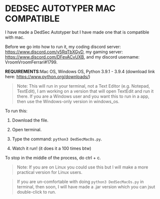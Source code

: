 # DEDSEC AUTOTYPER MAC COMPATIBLE

I have made a DedSec Autotyper but I have made one that is compatible with mac.

Before we go into how to run it, my coding discord server: https://www.discord.com/y5RqTbXGyD,
my gaming server: https://www.discord.com/DFevACvUXB, and my discord username: VroomVroomFerrari#1799.

__REQUIREMENTS__:Mac OS, Windows OS, Python 3.9.1 - 3.9.4 (download link here: https://www.python.org/downloads/)

> Note: This will run in your terminal, not a Text Editor (e.g. Notepad, TextEdit), I am working on a version that will open TextEdit and run it there. If you are a Windows user and you want this to run in a app, then use the Windows-only version in windows_os.

To run this:

1. Download the file.
   
2. Open terminal.

3. Type the command: `python3 DedSecMacOs.py`.

4. Watch it run! (it does it a 100 times btw)

To stop in the middle of the process, do ctrl + c.

> Note: If you are on Linux you could use this but I will make a more practical version for Linux users.

> If you are un-comfortable with doing `python3 DedSecMacOs.py` in terminal, then soon, I will have made a .jar version which you can jsut double-click to run.